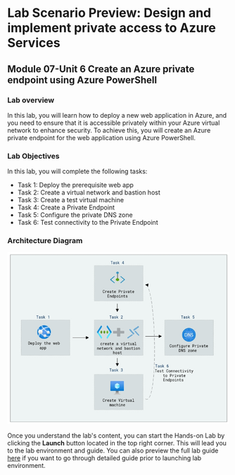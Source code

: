# Lab Scenario Preview: Design and implement private access to Azure Services

## Module 07-Unit 6 Create an Azure private endpoint using Azure PowerShell

### Lab overview

In this lab, you will learn how to deploy a new web application in Azure, and you need to ensure that it is accessible privately within your Azure virtual network to enhance security. To achieve this, you will create an Azure private endpoint for the web application using Azure PowerShell.

### Lab Objectives
  
In this lab, you will complete the following tasks:

+ Task 1: Deploy the prerequisite web app
+ Task 2: Create a virtual network and bastion host
+ Task 3: Create a test virtual machine
+ Task 4: Create a Private Endpoint
+ Task 5: Configure the private DNS zone
+ Task 6: Test connectivity to the Private Endpoint


### Architecture Diagram
![](media/new7-6.png) 

Once you understand the lab's content, you can start the Hands-on Lab by clicking the **Launch** button located in the top right corner. This will lead you to the lab environment and guide. You can also preview the full lab guide [here](https://experience.cloudlabs.ai/#/labguidepreview/4362c83e-9e23-448f-a344-535b341b0a90) if you want to go through detailed guide prior to launching lab environment.
















